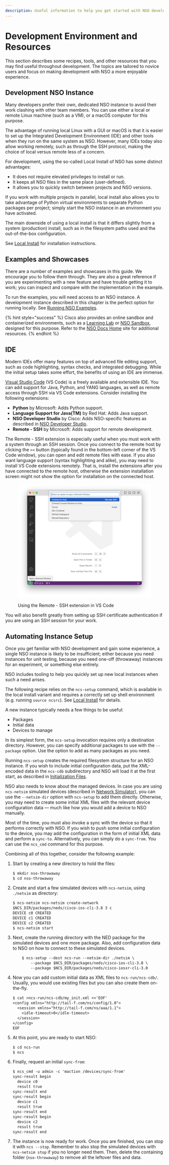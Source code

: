 ```yaml
---
description: Useful information to help you get started with NSO development.
---
```


# Development Environment and Resources

This section describes some recipes, tools, and other resources that you may find useful throughout development. The topics are tailored to novice users and focus on making development with NSO a more enjoyable experience.

## Development NSO Instance <a href="#ch_devenv.local" id="ch_devenv.local"></a>

Many developers prefer their own, dedicated NSO instance to avoid their work clashing with other team members. You can use either a local or remote Linux machine (such as a VM), or a macOS computer for this purpose.

The advantage of running local Linux with a GUI or macOS is that it is easier to set up the Integrated Development Environment (IDE) and other tools when they run on the same system as NSO. However, many IDEs today also allow working remotely, such as through the SSH protocol, making the choice of local versus remote less of a concern.

For development, using the so-called Local Install of NSO has some distinct advantages:

* It does not require elevated privileges to install or run.
* It keeps all NSO files in the same place (user-defined).
* It allows you to quickly switch between projects and NSO versions.

If you work with multiple projects in parallel, local install also allows you to take advantage of Python virtual environments to separate Python packages per project; simply start the NSO instance in an environment you have activated.

The main downside of using a local install is that it differs slightly from a system (production) install, such as in the filesystem paths used and the out-of-the-box configuration.

See [Local Install](../../administration/deployment/local-install.md) for installation instructions.

## Examples and Showcases <a href="#ch_devenv.examples" id="ch_devenv.examples"></a>

There are a number of examples and showcases in this guide. We encourage you to follow them through. They are also a great reference if you are experimenting with a new feature and have trouble getting it to work; you can inspect and compare with the implementation in the example.

To run the examples, you will need access to an NSO instance. A development instance described in this chapter is the perfect option for running locally. See [Running NSO Examples](../../administration/deployment/post-install-actions/running-nso-examples.md).

{% hint style="success" %}
Cisco also provides an online sandbox and containerized environments, such as a [Learning Lab](https://developer.cisco.com/learning/labs/nso-examples) or [NSO Sandbox](https://developer.cisco.com/catalogs/sandbox/nso), designed for this purpose. Refer to the [NSO Docs Home](https://developer.cisco.com/docs/nso/) site for additional resources.
{% endhint %}

## IDE <a href="#ch_devenv.ide" id="ch_devenv.ide"></a>

Modern IDEs offer many features on top of advanced file editing support, such as code highlighting, syntax checks, and integrated debugging. While the initial setup takes some effort, the benefits of using an IDE are immense.

[Visual Studio Code](https://code.visualstudio.com/) (VS Code) is a freely available and extensible IDE. You can add support for Java, Python, and YANG languages, as well as remote access through SSH via VS Code extensions. Consider installing the following extensions:

* **Python** by Microsoft: Adds Python support.
* **Language Support for Java(TM)** by Red Hat: Adds Java support.
* **NSO Developer Studio** by Cisco: Adds NSO-specific features as described in [NSO Developer Studio](developing-services/nso-developer-studio.md).
* **Remote - SSH** by Microsoft: Adds support for remote development.

The Remote - SSH extension is especially useful when you must work with a system through an SSH session. Once you connect to the remote host by clicking the `><` button (typically found in the bottom-left corner of the VS Code window), you can open and edit remote files with ease. If you also want language support (syntax highlighting and alike), you may need to install VS Code extensions remotely. That is, install the extensions after you have connected to the remote host, otherwise the extension installation screen might not show the option for installation on the connected host.

<figure><img src="../../images/vscode-remotessh.png" alt="" width="563"><figcaption><p>Using the Remote - SSH extension in VS Code</p></figcaption></figure>

You will also benefit greatly from setting up SSH certificate authentication if you are using an SSH session for your work.

## Automating Instance Setup <a href="#ch_devenv.automate" id="ch_devenv.automate"></a>

Once you get familiar with NSO development and gain some experience, a single NSO instance is likely to be insufficient; either because you need instances for unit testing, because you need one-off (throwaway) instances for an experiment, or something else entirely.

NSO includes tooling to help you quickly set up new local instances when such a need arises.

The following recipe relies on the `ncs-setup` command, which is available in the local install variant and requires a correctly set up shell environment (e.g. running `source ncsrc`). See [Local Install](../../administration/deployment/local-install.md) for details.

A new instance typically needs a few things to be useful:

* Packages
* Initial data
* Devices to manage

In its simplest form, the `ncs-setup` invocation requires only a destination directory. However, you can specify additional packages to use with the `--package` option. Use the option to add as many packages as you need.

Running `ncs-setup` creates the required filesystem structure for an NSO instance. If you wish to include initial configuration data, put the XML-encoded data in the `ncs-cdb` subdirectory and NSO will load it at the first start, as described in [Initialization Files](../introduction-to-automation/cdb-and-yang.md#d5e268).

NSO also needs to know about the managed devices. In case you are using `ncs-netsim` simulated devices (described in [Network Simulator](../../operation-and-usage/cli-1/network-simulator-netsim.md)), you can use the `--netsim-dir` option with `ncs-setup` to add them directly. Otherwise, you may need to create some initial XML files with the relevant device configuration data — much like how you would add a device to NSO manually.

Most of the time, you must also invoke a sync with the device so that it performs correctly with NSO. If you wish to push some initial configuration to the device, you may add the configuration in the form of initial XML data and perform a `sync-to`. Alternatively, you can simply do a `sync-from`. You can use the `ncs_cmd` command for this purpose.

Combining all of this together, consider the following example:

1.  Start by creating a new directory to hold the files:

    ```
    $ mkdir nso-throwaway
    $ cd nso-throwaway
    ```
2.  Create and start a few simulated devices with `ncs-netsim`, using `./netsim` as directory:

    ```
    $ ncs-netsim ncs-netsim create-network $NCS_DIR/packages/neds/cisco-ios-cli-3.8 3 c
    DEVICE c0 CREATED
    DEVICE c1 CREATED
    DEVICE c2 CREATED
    $ ncs-netsim start
    ```
3.  Next, create the running directory with the NED package for the simulated devices and one more package. Also, add configuration data to NSO on how to connect to these simulated devices.

    ```
        $ ncs-setup --dest ncs-run --netsim-dir ./netsim \
            --package $NCS_DIR/packages/neds/cisco-ios-cli-3.8 \
            --package $NCS_DIR/packages/neds/cisco-iosxr-cli-3.0
    ```
4.  Now you can add custom initial data as XML files to `ncs-run/ncs-cdb/`. Usually, you would use existing files but you can also create them on-the-fly.

    ```
    $ cat >ncs-run/ncs-cdb/my_init.xml <<'EOF'
    <config xmlns="http://tail-f.com/ns/config/1.0">
      <session xmlns="http://tail-f.com/ns/aaa/1.1">
        <idle-timeout>0</idle-timeout>
      </session>
    </config>
    EOF
    ```
5.  At this point, you are ready to start NSO:

    ```
    $ cd ncs-run
    $ ncs
    ```
6.  Finally, request an initial `sync-from`:

    ```
    $ ncs_cmd -u admin -c 'maction /devices/sync-from'
    sync-result begin
      device c0
      result true
    sync-result end
    sync-result begin
      device c1
      result true
    sync-result end
    sync-result begin
      device c2
      result true
    sync-result end
    ```
7. The instance is now ready for work. Once you are finished, you can stop it with `ncs --stop`. Remember to also stop the simulated devices with `ncs-netsim stop` if you no longer need them. Then, delete the containing folder (`nso-throwaway`) to remove all the leftover files and data.
